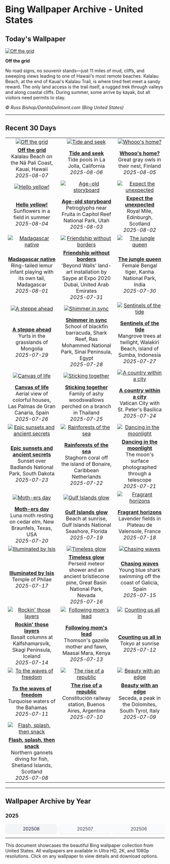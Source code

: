 # Bing Wallpaper Archive - United States

## Today's Wallpaper

[![Off the grid](https://www.bing.com/th?id=OHR.NaPaliKauai_EN-US7451684312_UHD.jpg&pid=hp&w=2560)](https://bing.codexun.com/us/detail/20250807)

**Off the grid**

No road signs, no souvenir stands—just 11 miles of mud, cliffs, and sweeping views leading to one of Hawaii's most remote beaches. Kalalau Beach, at the end of Kauai's Kalalau Trail, is where tired feet meet a sandy reward. The only land access is the trail itself, a rugged trek through valleys and along coastal cliffs. During summer, some arrive by kayak, but all visitors need permits to stay.

*© Russ Bishop/DanitaDelimont.com (Bing United States)*

---

## Recent 30 Days

| | | |
|:---:|:---:|:---:|
| [![Off the grid](https://www.bing.com/th?id=OHR.NaPaliKauai_EN-US7451684312_UHD.jpg&pid=hp&w=2560)](https://bing.codexun.com/us/detail/20250807) | [![Tide and seek](https://www.bing.com/th?id=OHR.CaliforniaTidepool_EN-US9089576317_UHD.jpg&pid=hp&w=2560)](https://bing.codexun.com/us/detail/20250806) | [![Whooo's home?](https://www.bing.com/th?id=OHR.LaplandOwl_EN-US8965493818_UHD.jpg&pid=hp&w=2560)](https://bing.codexun.com/us/detail/20250805) | 
| **[Off the grid](https://bing.codexun.com/us/detail/20250807)**<br>Kalalau Beach on the Nā Pali Coast, Kauai, Hawaii<br>*2025-08-07* | **[Tide and seek](https://bing.codexun.com/us/detail/20250806)**<br>Tide pools in La Jolla, California<br>*2025-08-06* | **[Whooo's home?](https://bing.codexun.com/us/detail/20250805)**<br>Great gray owls in their nest, Finland<br>*2025-08-05* | 
| [![Hello yellow!](https://www.bing.com/th?id=OHR.HappySunflower_EN-US8791544241_UHD.jpg&pid=hp&w=2560)](https://bing.codexun.com/us/detail/20250804) | [![Age-old storyboard](https://www.bing.com/th?id=OHR.FruitaPetroglyphs_EN-US8712481828_UHD.jpg&pid=hp&w=2560)](https://bing.codexun.com/us/detail/20250803) | [![Expect the unexpected](https://www.bing.com/th?id=OHR.EdinburghFringe_EN-US5923216873_UHD.jpg&pid=hp&w=2560)](https://bing.codexun.com/us/detail/20250802) | 
| **[Hello yellow!](https://bing.codexun.com/us/detail/20250804)**<br>Sunflowers in a field in summer<br>*2025-08-04* | **[Age-old storyboard](https://bing.codexun.com/us/detail/20250803)**<br>Petroglyphs near Fruita in Capitol Reef National Park, Utah<br>*2025-08-03* | **[Expect the unexpected](https://bing.codexun.com/us/detail/20250802)**<br>Royal Mile, Edinburgh, Scotland<br>*2025-08-02* | 
| [![Madagascar native](https://www.bing.com/th?id=OHR.BabyLemur_EN-US9264861498_UHD.jpg&pid=hp&w=2560)](https://bing.codexun.com/us/detail/20250801) | [![Friendship without borders](https://www.bing.com/th?id=OHR.SaypeDubai_EN-US5078679271_UHD.jpg&pid=hp&w=2560)](https://bing.codexun.com/us/detail/20250731) | [![The jungle queen](https://www.bing.com/th?id=OHR.TigerDay_EN-US5038876410_UHD.jpg&pid=hp&w=2560)](https://bing.codexun.com/us/detail/20250730) | 
| **[Madagascar native](https://bing.codexun.com/us/detail/20250801)**<br>Ring-tailed lemur infant playing with its own tail, Madagascar<br>*2025-08-01* | **[Friendship without borders](https://bing.codexun.com/us/detail/20250731)**<br>'Beyond Walls' land-art installation by Saype at Expo 2020 Dubai, United Arab Emirates<br>*2025-07-31* | **[The jungle queen](https://bing.codexun.com/us/detail/20250730)**<br>Female Bengal tiger, Kanha National Park, India<br>*2025-07-30* | 
| [![A steppe ahead](https://www.bing.com/th?id=OHR.MongoliaYurts_EN-US1803457525_UHD.jpg&pid=hp&w=2560)](https://bing.codexun.com/us/detail/20250729) | [![Shimmer in sync](https://www.bing.com/th?id=OHR.BlackfinBarracuda_EN-US1227116811_UHD.jpg&pid=hp&w=2560)](https://bing.codexun.com/us/detail/20250728) | [![Sentinels of the tide](https://www.bing.com/th?id=OHR.MangroveTwilight_EN-US0646432423_UHD.jpg&pid=hp&w=2560)](https://bing.codexun.com/us/detail/20250727) | 
| **[A steppe ahead](https://bing.codexun.com/us/detail/20250729)**<br>Yurts in the grasslands of Mongolia<br>*2025-07-29* | **[Shimmer in sync](https://bing.codexun.com/us/detail/20250728)**<br>School of blackfin barracuda, Shark Reef, Ras Mohammed National Park, Sinai Peninsula, Egypt<br>*2025-07-28* | **[Sentinels of the tide](https://bing.codexun.com/us/detail/20250727)**<br>Mangrove trees at twilight, Walakiri Beach, island of Sumba, Indonesia<br>*2025-07-27* | 
| [![Canvas of life](https://www.bing.com/th?id=OHR.LasPalmas_EN-US0568727017_UHD.jpg&pid=hp&w=2560)](https://bing.codexun.com/us/detail/20250726) | [![Sticking together](https://www.bing.com/th?id=OHR.AshyWoodswallow_EN-US7005770998_UHD.jpg&pid=hp&w=2560)](https://bing.codexun.com/us/detail/20250725) | [![A country within a city](https://www.bing.com/th?id=OHR.VaticanCity_EN-US5915643866_UHD.jpg&pid=hp&w=2560)](https://bing.codexun.com/us/detail/20250724) | 
| **[Canvas of life](https://bing.codexun.com/us/detail/20250726)**<br>Aerial view of colorful houses, Las Palmas de Gran Canaria, Spain<br>*2025-07-26* | **[Sticking together](https://bing.codexun.com/us/detail/20250725)**<br>Family of ashy woodswallows perched on a branch in Thailand<br>*2025-07-25* | **[A country within a city](https://bing.codexun.com/us/detail/20250724)**<br>Vatican City with St. Peter's Basilica<br>*2025-07-24* | 
| [![Epic sunsets and ancient secrets](https://www.bing.com/th?id=OHR.BadlandsSunset_EN-US5821746223_UHD.jpg&pid=hp&w=2560)](https://bing.codexun.com/us/detail/20250723) | [![Rainforests of the sea](https://www.bing.com/th?id=OHR.AcroporaReef_EN-US5567789372_UHD.jpg&pid=hp&w=2560)](https://bing.codexun.com/us/detail/20250722) | [![Dancing in the moonlight](https://www.bing.com/th?id=OHR.BigMoon_EN-US5436003142_UHD.jpg&pid=hp&w=2560)](https://bing.codexun.com/us/detail/20250721) | 
| **[Epic sunsets and ancient secrets](https://bing.codexun.com/us/detail/20250723)**<br>Sunset over Badlands National Park, South Dakota<br>*2025-07-23* | **[Rainforests of the sea](https://bing.codexun.com/us/detail/20250722)**<br>Staghorn coral off the island of Bonaire, Caribbean Netherlands<br>*2025-07-22* | **[Dancing in the moonlight](https://bing.codexun.com/us/detail/20250721)**<br>The moon's surface photographed through a telescope<br>*2025-07-21* | 
| [![Moth-ers day](https://www.bing.com/th?id=OHR.MothWeek_EN-US5360572836_UHD.jpg&pid=hp&w=2560)](https://bing.codexun.com/us/detail/20250720) | [![Gulf Islands glow](https://www.bing.com/th?id=OHR.FloridaSeashore_EN-US9038929616_UHD.jpg&pid=hp&w=2560)](https://bing.codexun.com/us/detail/20250719) | [![Fragrant horizons](https://www.bing.com/th?id=OHR.FranceLavender_EN-US5224253118_UHD.jpg&pid=hp&w=2560)](https://bing.codexun.com/us/detail/20250718) | 
| **[Moth-ers day](https://bing.codexun.com/us/detail/20250720)**<br>Luna moth resting on cedar elm, New Braunfels, Texas, USA<br>*2025-07-20* | **[Gulf Islands glow](https://bing.codexun.com/us/detail/20250719)**<br>Beach at sunrise, Gulf Islands National Seashore, Florida<br>*2025-07-19* | **[Fragrant horizons](https://bing.codexun.com/us/detail/20250718)**<br>Lavender fields in Plateau de Valensole, France<br>*2025-07-18* | 
| [![Illuminated by Isis](https://www.bing.com/th?id=OHR.TemplePhilae_EN-US5062419351_UHD.jpg&pid=hp&w=2560)](https://bing.codexun.com/us/detail/20250717) | [![Timeless glow](https://www.bing.com/th?id=OHR.PerseidsPine_EN-US4826682211_UHD.jpg&pid=hp&w=2560)](https://bing.codexun.com/us/detail/20250716) | [![Chasing waves](https://www.bing.com/th?id=OHR.YoungShark_EN-US4689572794_UHD.jpg&pid=hp&w=2560)](https://bing.codexun.com/us/detail/20250715) | 
| **[Illuminated by Isis](https://bing.codexun.com/us/detail/20250717)**<br>Temple of Philae<br>*2025-07-17* | **[Timeless glow](https://bing.codexun.com/us/detail/20250716)**<br>Perseid meteor shower and an ancient bristlecone pine, Great Basin National Park, Nevada<br>*2025-07-16* | **[Chasing waves](https://bing.codexun.com/us/detail/20250715)**<br>Young blue shark swimming off the coast of Galicia, Spain<br>*2025-07-15* | 
| [![Rockin' those layers](https://www.bing.com/th?id=OHR.BasaltColumns_EN-US4476950150_UHD.jpg&pid=hp&w=2560)](https://bing.codexun.com/us/detail/20250714) | [![Following mom's lead](https://www.bing.com/th?id=OHR.ThomsonGazelle_EN-US4354285846_UHD.jpg&pid=hp&w=2560)](https://bing.codexun.com/us/detail/20250713) | [![Counting us all in](https://www.bing.com/th?id=OHR.TokyoSunrise_EN-US4269783992_UHD.jpg&pid=hp&w=2560)](https://bing.codexun.com/us/detail/20250712) | 
| **[Rockin' those layers](https://bing.codexun.com/us/detail/20250714)**<br>Basalt columns at Kálfshamarsvík, Skagi Peninsula, Iceland<br>*2025-07-14* | **[Following mom's lead](https://bing.codexun.com/us/detail/20250713)**<br>Thomson's gazelle mother and fawn, Maasai Mara, Kenya<br>*2025-07-13* | **[Counting us all in](https://bing.codexun.com/us/detail/20250712)**<br>Tokyo at sunrise<br>*2025-07-12* | 
| [![To the waves of freedom](https://www.bing.com/th?id=OHR.BahamaBlues_EN-US1367794856_UHD.jpg&pid=hp&w=2560)](https://bing.codexun.com/us/detail/20250711) | [![The rise of a republic](https://www.bing.com/th?id=OHR.ConstitucionStation_EN-US1235857389_UHD.jpg&pid=hp&w=2560)](https://bing.codexun.com/us/detail/20250710) | [![Beauty with an edge](https://www.bing.com/th?id=OHR.SecedaPeak_EN-US0983713623_UHD.jpg&pid=hp&w=2560)](https://bing.codexun.com/us/detail/20250709) | 
| **[To the waves of freedom](https://bing.codexun.com/us/detail/20250711)**<br>Turquoise waters of the Bahamas<br>*2025-07-11* | **[The rise of a republic](https://bing.codexun.com/us/detail/20250710)**<br>Constitución railway station, Buenos Aires, Argentina<br>*2025-07-10* | **[Beauty with an edge](https://bing.codexun.com/us/detail/20250709)**<br>Seceda, a peak in the Dolomites, South Tyrol, Italy<br>*2025-07-09* | 
| [![Flash, splash, then snack](https://www.bing.com/th?id=OHR.ShetlandGannets_EN-US0812287314_UHD.jpg&pid=hp&w=2560)](https://bing.codexun.com/us/detail/20250708) |  |  | 
| **[Flash, splash, then snack](https://bing.codexun.com/us/detail/20250708)**<br>Northern gannets diving for fish, Shetland Islands, Scotland<br>*2025-07-08* |  |  | 


---

## Wallpaper Archive by Year

### 2025
<div style="display: grid; grid-template-columns: repeat(auto-fit, minmax(80px, 1fr)); gap: 6px; margin: 12px 0;">
<a href="https://bing.codexun.com/us/archive/202508" style="padding: 6px 12px; font-size: 14px; border-radius: 6px; box-shadow: 0 1px 2px rgba(0,0,0,0.1); background-color: #f3f4f6; color: #374151; text-decoration: none; text-align: center; transition: background-color 0.2s ease; font-weight: 500;">202508</a>
<a href="https://bing.codexun.com/us/archive/202507" style="padding: 6px 12px; font-size: 14px; border-radius: 6px; box-shadow: 0 1px 2px rgba(0,0,0,0.1); background-color: #f9fafb; color: #374151; text-decoration: none; text-align: center; transition: background-color 0.2s ease;">202507</a>
<a href="https://bing.codexun.com/us/archive/202506" style="padding: 6px 12px; font-size: 14px; border-radius: 6px; box-shadow: 0 1px 2px rgba(0,0,0,0.1); background-color: #f9fafb; color: #374151; text-decoration: none; text-align: center; transition: background-color 0.2s ease;">202506</a>
</div>



---

This document showcases the beautiful Bing wallpaper collection from United States. All wallpapers are available in Ultra HD, 2K, and 1080p resolutions. Click on any wallpaper to view details and download options.
